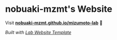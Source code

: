 
# nobuaki-mzmt's Website

Visit **[nobuaki-mzmt.github.io/mizumoto-lab](https://nobuaki-mzmt.github.io/mizumoto-lab)** 🚀

_Built with [Lab Website Template](https://greene-lab.gitbook.io/lab-website-template-docs)_

